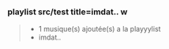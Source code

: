 ### playlist src/test title=imdat\.\. w

>
>   * 1 musique\(s\) ajoutée\(s\) a la playyylist
>   * imdat\.\.
>   

